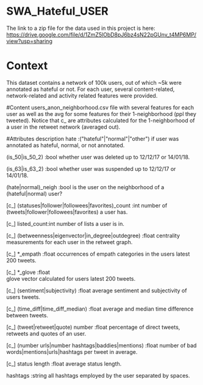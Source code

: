 # SWA_Hateful_USER
The link to a zip file for the data used in this project is here: https://drive.google.com/file/d/1ZmZ5lObD8pJ6bz4sN22pGUnv_t4MP6MP/view?usp=sharing

# Context
This dataset contains a network of 100k users, out of which ~5k were annotated as hateful or not.
For each user, several content-related, network-related and activity related features were provided.

#Content
users_anon_neighborhood.csv file with several features for each user as well as the avg for some features for their 1-neighborhood (ppl they tweeted). Notice that c_ are attributes calculated for the 1-neighborhood of a user in the retweet network (averaged out).

#Attributes description
  hate :("hateful"|"normal"|"other")
  if user was annotated as hateful, normal, or not annotated.

  (is_50|is_50_2) :bool
  whether user was deleted up to 12/12/17 or 14/01/18. 

  (is_63|is_63_2) :bool
  whether user was suspended up to 12/12/17 or 14/01/18. 

  (hate|normal)_neigh :bool
  is the user on the neighborhood of a (hateful|normal) user? 

  [c_] (statuses|follower|followees|favorites)_count :int
  number of (tweets|follower|followees|favorites) a user has.

  [c_] listed_count:int
  number of lists a user is in.

  [c_] (betweenness|eigenvector|in_degree|outdegree) :float
  centrality measurements for each user in the retweet graph.

  [c_] *_empath :float
  occurrences of empath categories in the users latest 200 tweets.

  [c_] *_glove :float          
  glove vector calculated for users latest 200 tweets.

  [c_] (sentiment|subjectivity) :float
  average sentiment and subjectivity of users tweets.

  [c_] (time_diff|time_diff_median) :float
  average and median time difference between tweets.

  [c_] (tweet|retweet|quote) number :float
  percentage of direct tweets, retweets and quotes of an user.

  [c_] (number urls|number hashtags|baddies|mentions) :float
  number of bad words|mentions|urls|hashtags per tweet in average.

  [c_] status length :float
  average status length.

  hashtags :string
  all hashtags employed by the user separated by spaces.
